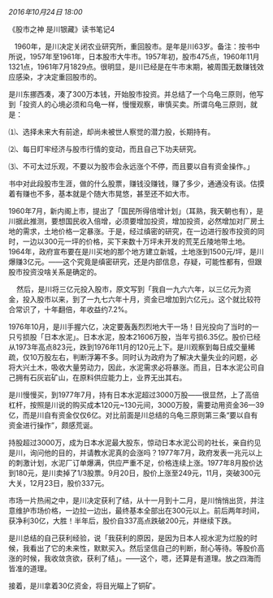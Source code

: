 _2016年10月24日 18:00_

《股市之神 是川银藏》读书笔记4  

   1960年，是川决定关闭农业研究所，重回股市。是年是川63岁。备注：按书中所说，1957年至1961年，日本股市大牛市。1957年初，股市475点，1960年11月1321点，1961年7月1829点。很明显，是川已经是在牛市末期，被周围无数赚钱效应感染，才决定重回股市的。

是川东挪西凑，凑了300万本钱，开始股市投资。并总结了一个乌龟三原则，他写到「投资人的心境必须和乌龟一样，慢慢观察，审慎买卖。所谓乌龟三原则，就是：

⑴、选择未来大有前途，却尚未被世人察觉的潜力股，长期持有。

⑵、每日盯牢经济与股市行情的变动，而且自己下功夫研究。

⑶、不可太过乐观，不要以为股市会永远涨个不停，而且要以自有资金操作。」

书中对此段股市生涯，做的什么股票，赚钱没赚钱，赚了多少，通通没有谈。估摸着有赚也不多，基本就是个随大市晃悠，甚至还不如大市。

1960年7月，新内阁上市，提出了「国民所得倍增计划」（耳熟，我天朝也有），是川据此推测，要想国民收入倍增，必须要增加投资，增加投资，必然增加对厂房土地的需求，土地价格一定暴涨。于是，经过缜密的研究，在一边进行股市投资的同时，一边以300元一坪的价格，买下来数十万坪未开发的荒芜丘陵地带土地。1964年，政府宣布要在是川买地的那个地方建立新城，土地涨到1500元/坪，是川爆赚3亿元。——这个究竟是缜密研究，还是内部信息，存疑，可能性都有，但跟股市投资没啥关系是确定的。

    然后，是川将三亿元投入股市，原文写到「我自一九六六年，以三亿元为资金，投入股市以来，到了一九七六年十月，资金已增加到六亿元」。这个就比较符合常识了，十年翻倍，年收益约7.2%。

1976年10月，是川手握六亿，决定要轰轰烈烈地大干一场！目光投向了当时的一只亏损股「日本水泥」。日本水泥，股本21606万股，当年亏损6.35亿。股价已经从1973年高点823元，跌到1976年11月的120元上下。是川观察到每日成交量稀疏，仅10万股左右，判断浮筹不多。同时认为政府为了解决大量失业的问题，必将大兴土木，吸收大量劳动力，因此，水泥需求必将暴涨。而且，日本水泥公司自己拥有石灰岩矿山，在原料供应能力上，业界无出其右。

是川慢慢买，到1977年7月，持有日本水泥超过3000万股——很显然，上了高倍杠杆，按照是川说的购买成本120元~130元间，3000万股，需要动用资金36—39亿，而是川自有资金仅仅6亿。对比前面是川总结的乌龟三原则第三条“要以自有资金进行操作”，颇感荒诞。

持股超过3000万，成为日本水泥最大股东，惊动日本水泥公司的社长，亲自约见是川，询问他的目的，并请教水泥真的会涨吗？1977年7月，政府发表一兆元以上的刺激计划，水泥厂订单爆满，供应严重不足，价格连续上涨。1977年8月股价达到180元，是川卖掉了1/3股票。9月20日，股价上涨至249元，11月，突破300元大关，12月23日，股价337元。

市场一片热闹之中，是川决定获利了结，从十一月到十二月，是川悄悄出货，并注意维护市场价格，一边拉一边出，最终基本全部出在300元以上。前后两年时间，获净利30亿，大胜！半年后，股价自337高点跌破200元，并继续下跌。

是川总结的自己获利经验，说「我获利的原因，是因为日本人视水泥为烂股的时候，我看出了它的未来性，默默买入。然后坚信自己的判断，耐心等待。等股价高涨的时候，我收敛贪欲，获利了结」。——这个，嗯，还算是有道理。放之四海而皆准的道理。

接着，是川拿着30亿资金，将目光瞄上了铜矿。

